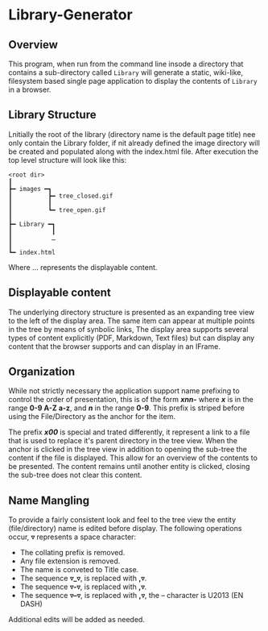 # Library-Generator
## Overview
This program, when run from the command line insode a directory that contains a sub-directory called `Library` will generate a static, wiki-like, filesystem based single page application to display the contents of `Library` in a browser. 

## Library Structure
Lnitially the root of the library (directory name is the default page title) nee only contain the Library folder, if nit already defined the image directory will be created and populated along with the index.html file. After execution the top level structure will look like this:

```
<root dir>
┃
┣━ images ━┓
┃          ┣━ tree_closed.gif 
┃          ┃  
┃          ┗━ tree_open.gif
┃ 
┣━ Library ━┓
┃           ┃           
┃           …
┃ 
┗━ index.html
```

Where … represents the displayable content.

## Displayable content
The underlying directory structure is presented as an expanding tree view to the left of the display area. The same item can appear at multiple points in the tree by means of synbolic links, The display area supports several types of content explicitly (PDF, Markdown, Text files) but can display any content that the browser supports and can display in an IFrame.

## Organization
While not strictly necessary the application support name prefixing to control the order of presentation, this is of the form ***xnn-*** where ***x*** is in the range **0-9 A-Z a-z**, and ***n*** in the range **0-9**. This prefix is striped before using the File/Directory as the anchor for the item.

The prefix ***x00*** is special and trated differently, it represent a link to a file that is used to replace it's parent directory in the tree view. When the anchor is clicked in the tree view in addition to opening the sub-tree the content if the file is displayed. This allow for an overview of the contents to be presented. The content remains until another entity is clicked, closing the sub-tree does not clear this content. 

## Name Mangling
To provide a fairly consistent look and feel to the tree view the entity (file/directory) name is edited before display. The following operations occur, **▿** represents a space character:

* The collating prefix is removed.
* Any file extension is removed.
* The name is conveted to Title case.
* The sequence **▿_▿**, is replaced with **,▿**.  
* The sequence **▿-▿**, is replaced with **,▿**.   
* The sequence **▿–▿**, is replaced with **,▿**, the – character is U2013 (EN DASH)

Additional edits will be added as needed.